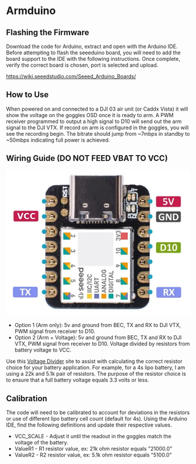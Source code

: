 # Armduino

## Flashing the Firmware

Download the code for Arduino, extract and open with the Arduino IDE. Before attempting to flash the seeeduino board, you will need to add the board support to the IDE with the following instructions. Once complete, verify the correct board is chosen, port is selected and upload.

https://wiki.seeedstudio.com/Seeed_Arduino_Boards/

## How to Use
When powered on and connected to a DJI 03 air unit (or Caddx Vista) it will show the voltage on the goggles OSD once it is ready to arm. A PWM receiver programmed to output a high signal to D10 will send out the arm signal to the DJI VTX. If record on arm is configured in the goggles, you will see the recording begin. The bitrate should jump from ~7mbps in standby to ~50mbps indicating full power is achieved.

## Wiring Guide (DO NOT FEED VBAT TO VCC)

![Seeeduino_Diagram](https://github.com/Saiteik/Armduino/blob/main/Seeduino_XAIO_SAMD21.png?raw=true)

* Option 1 (Arm only): 5v and ground from BEC, TX and RX to DJI VTX, PWM signal from receiver to D10.
* Option 2 (Arm + Voltage): 5v and ground from BEC, TX and RX to DJI VTX, PWM signal from receiver to D10. Voltage divided by resistors from battery voltage to VCC.

Use this [Voltage Divider](https://ohmslawcalculator.com/voltage-divider-calculator) site to assist with calculating the correct resistor choice for your battery application. For example, for a 4s lipo battery, I am using a 22k and 5.1k pair of resistors. The purpose of the resistor choice is to ensure that a full battery voltage equals 3.3 volts or less.

## Calibration

The code will need to be calibrated to account for deviations in the resistors or use of different lipo battery cell count (default for 4s). Using the Arduino IDE, find the following definitions and update their respective values.

* VCC_SCALE - Adjust it until the readout in the goggles match the voltage of the battery.
* ValueR1 - R1 resistor value, ex: 21k ohm resistor equals "21000.0"
* ValueR2 - R2 resistor value, ex: 5.1k ohm resistor equals "5100.0"
